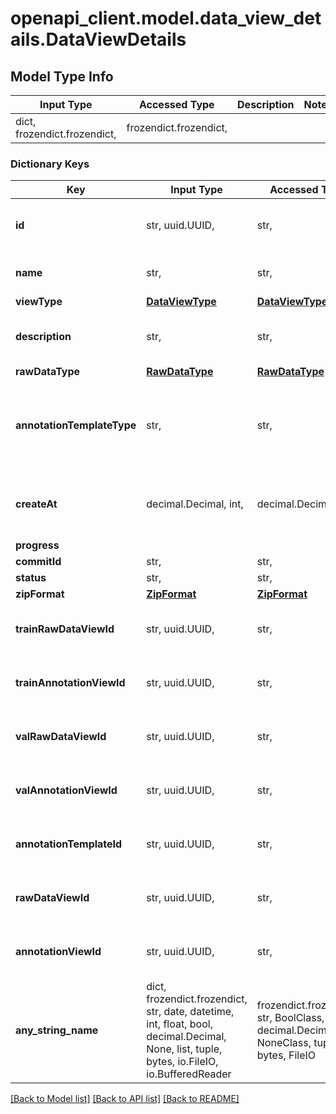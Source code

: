 # openapi_client.model.data_view_details.DataViewDetails

## Model Type Info
Input Type | Accessed Type | Description | Notes
------------ | ------------- | ------------- | -------------
dict, frozendict.frozendict,  | frozendict.frozendict,  |  | 

### Dictionary Keys
Key | Input Type | Accessed Type | Description | Notes
------------ | ------------- | ------------- | ------------- | -------------
**id** | str, uuid.UUID,  | str,  | the id of the data view | [optional] value must be a uuid
**name** | str,  | str,  | the name of the data view | [optional] 
**viewType** | [**DataViewType**](DataViewType.md) | [**DataViewType**](DataViewType.md) |  | [optional] 
**description** | str,  | str,  | the description of the data view | [optional] 
**rawDataType** | [**RawDataType**](RawDataType.md) | [**RawDataType**](RawDataType.md) |  | [optional] 
**annotationTemplateType** | str,  | str,  | if data view is an annotation view, it has annotation template type | [optional] 
**createAt** | decimal.Decimal, int,  | decimal.Decimal,  | Unix timestamp in ms | [optional] value must be a 64 bit integer
**progress** |  |  |  | [optional] 
**commitId** | str,  | str,  |  | [optional] 
**status** | str,  | str,  |  | [optional] 
**zipFormat** | [**ZipFormat**](ZipFormat.md) | [**ZipFormat**](ZipFormat.md) |  | [optional] 
**trainRawDataViewId** | str, uuid.UUID,  | str,  |  | [optional] value must be a uuid
**trainAnnotationViewId** | str, uuid.UUID,  | str,  |  | [optional] value must be a uuid
**valRawDataViewId** | str, uuid.UUID,  | str,  |  | [optional] value must be a uuid
**valAnnotationViewId** | str, uuid.UUID,  | str,  |  | [optional] value must be a uuid
**annotationTemplateId** | str, uuid.UUID,  | str,  |  | [optional] value must be a uuid
**rawDataViewId** | str, uuid.UUID,  | str,  |  | [optional] value must be a uuid
**annotationViewId** | str, uuid.UUID,  | str,  |  | [optional] value must be a uuid
**any_string_name** | dict, frozendict.frozendict, str, date, datetime, int, float, bool, decimal.Decimal, None, list, tuple, bytes, io.FileIO, io.BufferedReader | frozendict.frozendict, str, BoolClass, decimal.Decimal, NoneClass, tuple, bytes, FileIO | any string name can be used but the value must be the correct type | [optional]

[[Back to Model list]](../../README.md#documentation-for-models) [[Back to API list]](../../README.md#documentation-for-api-endpoints) [[Back to README]](../../README.md)

